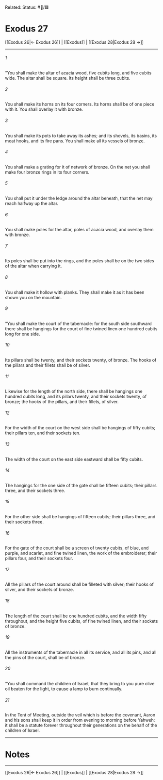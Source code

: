 Related:
Status: #📖/🟥
# Exodus 27

[[Exodus 26|← Exodus 26]] | [[Exodus]] | [[Exodus 28|Exodus 28 →]]
***



###### 1 
"You shall make the altar of acacia wood, five cubits long, and five cubits wide. The altar shall be square. Its height shall be three cubits. 

###### 2 
You shall make its horns on its four corners. Its horns shall be of one piece with it. You shall overlay it with bronze. 

###### 3 
You shall make its pots to take away its ashes; and its shovels, its basins, its meat hooks, and its fire pans. You shall make all its vessels of bronze. 

###### 4 
You shall make a grating for it of network of bronze. On the net you shall make four bronze rings in its four corners. 

###### 5 
You shall put it under the ledge around the altar beneath, that the net may reach halfway up the altar. 

###### 6 
You shall make poles for the altar, poles of acacia wood, and overlay them with bronze. 

###### 7 
Its poles shall be put into the rings, and the poles shall be on the two sides of the altar when carrying it. 

###### 8 
You shall make it hollow with planks. They shall make it as it has been shown you on the mountain. 

###### 9 
"You shall make the court of the tabernacle: for the south side southward there shall be hangings for the court of fine twined linen one hundred cubits long for one side. 

###### 10 
Its pillars shall be twenty, and their sockets twenty, of bronze. The hooks of the pillars and their fillets shall be of silver. 

###### 11 
Likewise for the length of the north side, there shall be hangings one hundred cubits long, and its pillars twenty, and their sockets twenty, of bronze; the hooks of the pillars, and their fillets, of silver. 

###### 12 
For the width of the court on the west side shall be hangings of fifty cubits; their pillars ten, and their sockets ten. 

###### 13 
The width of the court on the east side eastward shall be fifty cubits. 

###### 14 
The hangings for the one side of the gate shall be fifteen cubits; their pillars three, and their sockets three. 

###### 15 
For the other side shall be hangings of fifteen cubits; their pillars three, and their sockets three. 

###### 16 
For the gate of the court shall be a screen of twenty cubits, of blue, and purple, and scarlet, and fine twined linen, the work of the embroiderer; their pillars four, and their sockets four. 

###### 17 
All the pillars of the court around shall be filleted with silver; their hooks of silver, and their sockets of bronze. 

###### 18 
The length of the court shall be one hundred cubits, and the width fifty throughout, and the height five cubits, of fine twined linen, and their sockets of bronze. 

###### 19 
All the instruments of the tabernacle in all its service, and all its pins, and all the pins of the court, shall be of bronze. 

###### 20 
"You shall command the children of Israel, that they bring to you pure olive oil beaten for the light, to cause a lamp to burn continually. 

###### 21 
In the Tent of Meeting, outside the veil which is before the covenant, Aaron and his sons shall keep it in order from evening to morning before Yahweh: it shall be a statute forever throughout their generations on the behalf of the children of Israel.

---
# Notes


***
[[Exodus 26|← Exodus 26]] | [[Exodus]] | [[Exodus 28|Exodus 28 →]]
